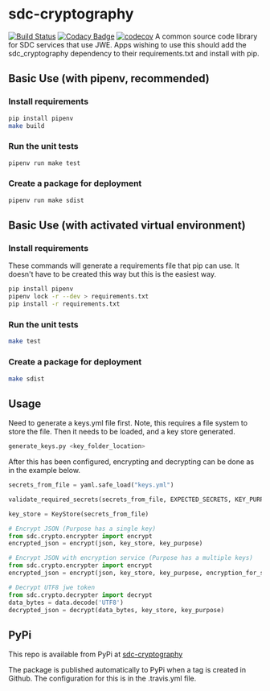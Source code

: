 # sdc-cryptography

[![Build Status](https://travis-ci.org/ONSdigital/sdc-cryptography.svg?branch=master)](https://travis-ci.org/ONSdigital/sdc-cryptography)
[![Codacy Badge](https://api.codacy.com/project/badge/Grade/b7b2eb54a248411086ddffb66097e578)](https://www.codacy.com/app/ONS/sdc-cryptography?utm_source=github.com&amp;utm_medium=referral&amp;utm_content=ONSdigital/sdc-cryptography&amp;utm_campaign=Badge_Grade)
[![codecov](https://codecov.io/gh/ONSdigital/sdc-cryptography/branch/master/graph/badge.svg)](https://codecov.io/gh/ONSdigital/sdc-cryptography)
A common source code library for SDC services that use JWE. Apps wishing to use this should add the sdc_cryptography
dependency to their requirements.txt and install with pip.

## Basic Use (with pipenv, recommended)

### Install requirements

```bash
pip install pipenv
make build
```

### Run the unit tests

```bash
pipenv run make test
```

### Create a package for deployment

```bash
pipenv run make sdist
```

## Basic Use (with activated virtual environment)

### Install requirements

These commands will generate a requirements file that pip can use.  It doesn't have to be created this way but this is the easiest way.

```bash
pip install pipenv
pipenv lock -r --dev > requirements.txt
pip install -r requirements.txt
```

### Run the unit tests

```bash
make test
```

### Create a package for deployment

```bash
make sdist
```

## Usage

Need to generate a keys.yml file first.  Note, this requires a file system
to store the file.  Then it needs to be loaded, and a key store generated.

```bash
generate_keys.py <key_folder_location>
```

After this has been configured, encrypting and decrypting can be done as in the
example below.

```python
secrets_from_file = yaml.safe_load("keys.yml")

validate_required_secrets(secrets_from_file, EXPECTED_SECRETS, KEY_PURPOSE_SUBMISSION)

key_store = KeyStore(secrets_from_file)

# Encrypt JSON (Purpose has a single key)
from sdc.crypto.encrypter import encrypt
encrypted_json = encrypt(json, key_store, key_purpose)

# Encrypt JSON with encryption service (Purpose has a multiple keys)
from sdc.crypto.encrypter import encrypt
encrypted_json = encrypt(json, key_store, key_purpose, encryption_for_service="some-service")

# Decrypt UTF8 jwe token
from sdc.crypto.decrypter import decrypt
data_bytes = data.decode('UTF8')
decrypted_json = decrypt(data_bytes, key_store, key_purpose)
```

## PyPi

This repo is available from PyPi at [sdc-cryptography](https://pypi.org/project/sdc-cryptography/)

The package is published automatically to PyPi when a tag is created in Github. The configuration for this is in the
.travis.yml file.
